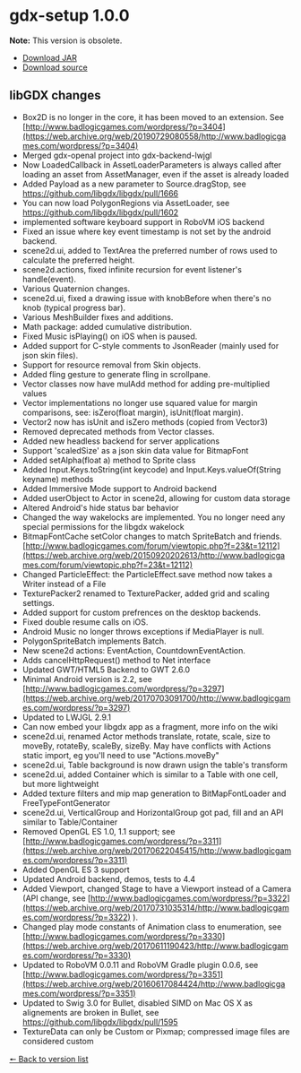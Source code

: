 # gdx-setup 1.0.0

**Note:** This version is obsolete.

* [Download JAR](https://github.com/JavaCakeGames/gdx-setup-archive/blob/main/gdx-setup_1.0.0.jar)
* [Download source](https://github.com/JavaCakeGames/gdx-setup-archive/blob/main/sources/gdx-setup_1.0.0.zip)

## libGDX changes

- Box2D is no longer in the core, it has been moved to an extension. See [http://www.badlogicgames.com/wordpress/?p=3404](https://web.archive.org/web/20190729080558/http://www.badlogicgames.com/wordpress/?p=3404)
- Merged gdx-openal project into gdx-backend-lwjgl
- Now LoadedCallback in AssetLoaderParameters is always called after loading an asset from AssetManager, even if the asset is already loaded
- Added Payload as a new parameter to Source.dragStop, see https://github.com/libgdx/libgdx/pull/1666
- You can now load PolygonRegions via AssetLoader,  see https://github.com/libgdx/libgdx/pull/1602
- implemented software keyboard support in RoboVM iOS backend
- Fixed an issue where key event timestamp is not set by the android backend.
- scene2d.ui, added to TextArea the preferred number of rows used to calculate the preferred height.
- scene2d.actions, fixed infinite recursion for event listener's handle(event).
- Various Quaternion changes.
- scene2d.ui, fixed a drawing issue with knobBefore when there's no knob (typical progress bar).
- Various MeshBuilder fixes and additions.
- Math package: added cumulative distribution.
- Fixed Music isPlaying() on iOS when is paused.
- Added support for C-style comments to JsonReader (mainly used for json skin files).
- Support for resource removal from Skin objects.
- Added fling gesture to generate fling in scrollpane.
- Vector classes now have mulAdd method for adding pre-multiplied values
- Vector implementations no longer use squared value for margin comparisons, see: isZero(float margin), isUnit(float margin).
- Vector2 now has isUnit and isZero methods (copied from Vector3)
- Removed deprecated methods from Vector classes.
- Added new headless backend for server applications
- Support 'scaledSize' as a json skin data value for BitmapFont
- Added setAlpha(float a) method to Sprite class
- Added Input.Keys.toString(int keycode) and Input.Keys.valueOf(String keyname) methods
- Added Immersive Mode support to Android backend
- Added userObject to Actor in scene2d, allowing for custom data storage
- Altered Android's hide status bar behavior
- Changed the way wakelocks are implemented. You no longer need any special permissions for the libgdx wakelock
- BitmapFontCache setColor changes to match SpriteBatch and friends. [http://www.badlogicgames.com/forum/viewtopic.php?f=23&t=12112](https://web.archive.org/web/20150920202613/http://www.badlogicgames.com/forum/viewtopic.php?f=23&t=12112)
- Changed ParticleEffect: the ParticleEffect.save method now takes a Writer instead of a File
- TexturePacker2 renamed to TexturePacker, added grid and scaling settings.
- Added support for custom prefrences on the desktop backends.
- Fixed double resume calls on iOS.
- Android Music no longer throws exceptions if MediaPlayer is null.
- PolygonSpriteBatch implements Batch.
- New scene2d actions: EventAction, CountdownEventAction.
- Adds cancelHttpRequest() method to Net interface
- Updated GWT/HTML5 Backend to GWT 2.6.0
- Minimal Android version is 2.2, see [http://www.badlogicgames.com/wordpress/?p=3297](https://web.archive.org/web/20170703091700/http://www.badlogicgames.com/wordpress/?p=3297)
- Updated to LWJGL 2.9.1
- Can now embed your libgdx app as a fragment, more info on the wiki
- scene2d.ui, renamed Actor methods translate, rotate, scale, size to moveBy, rotateBy, scaleBy, sizeBy. May have conflicts with Actions static import, eg you'll need to use "Actions.moveBy"
- scene2d.ui, Table background is now drawn usign the table's transform
- scene2d.ui, added Container which is similar to a Table with one cell, but more lightweight
- Added texture filters and mip map generation to BitMapFontLoader and FreeTypeFontGenerator
- scene2d.ui, VerticalGroup and HorizontalGroup got pad, fill and an API similar to Table/Container
- Removed OpenGL ES 1.0, 1.1 support; see [http://www.badlogicgames.com/wordpress/?p=3311](https://web.archive.org/web/20170622045415/http://www.badlogicgames.com/wordpress/?p=3311)
- Added OpenGL ES 3 support
- Updated Android backend, demos, tests to 4.4
- Added Viewport, changed Stage to have a Viewport instead of a Camera (API change, see [http://www.badlogicgames.com/wordpress/?p=3322](https://web.archive.org/web/20170731035314/http://www.badlogicgames.com/wordpress/?p=3322) ).
- Changed play mode constants of Animation class to enumeration, see [http://www.badlogicgames.com/wordpress/?p=3330](https://web.archive.org/web/20170611190423/http://www.badlogicgames.com/wordpress/?p=3330)
- Updated to RoboVM 0.0.11 and RoboVM Gradle plugin 0.0.6, see [http://www.badlogicgames.com/wordpress/?p=3351](https://web.archive.org/web/20160617084424/http://www.badlogicgames.com/wordpress/?p=3351)
- Updated to Swig 3.0 for Bullet, disabled SIMD on Mac OS X as alignements are broken in Bullet, see https://github.com/libgdx/libgdx/pull/1595
- TextureData can only be Custom or Pixmap; compressed image files are considered custom

[🠔 Back to version list](https://javacakegames.github.io/gdx-setup-archive/)
